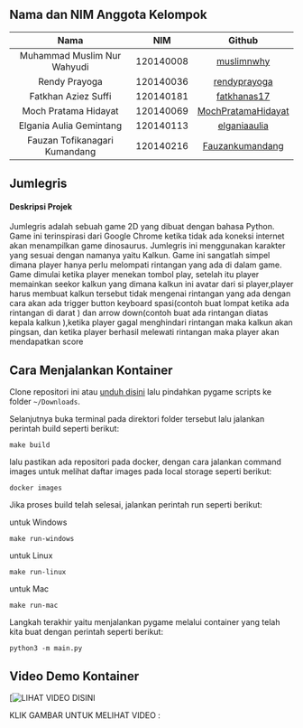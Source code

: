 ## Nama dan NIM Anggota Kelompok
| Nama | NIM | Github |
| :---: | :---: | :---: |
| Muhammad Muslim Nur Wahyudi		| 120140008 | [muslimnwhy](https://github.com/muslimnwhy)     |
| Rendy Prayoga			| 120140036 | [rendyprayoga](https://github.com/rendyprayoga)       |
| Fatkhan Aziez Suffi			| 120140181 | [fatkhanas17](https://github.com/fatkhanas17)               |
| Moch Pratama Hidayat			| 120140069 | [MochPratamaHidayat](https://github.com/TamTam4U)     |
| Elgania Aulia Gemintang		| 120140113 | [elganiaaulia](https://github.com/elganiaaulia)               |
| Fauzan Tofikanagari Kumandang	| 120140216 | [Fauzankumandang](https://github.com/Fauzankumandang)                 |


## Jumlegris
#### Deskripsi Projek
Jumlegris adalah sebuah game 2D yang dibuat dengan bahasa Python. Game ini terinspirasi dari Google Chrome ketika tidak ada koneksi internet akan menampilkan game dinosaurus. Jumlegris ini menggunakan karakter yang sesuai dengan namanya yaitu Kalkun. Game ini sangatlah simpel dimana player hanya perlu melompati rintangan yang ada di dalam game.
Game dimulai ketika player menekan tombol play, setelah itu player memainkan seekor kalkun yang dimana kalkun ini avatar dari si player,player harus membuat kalkun tersebut tidak mengenai rintangan yang ada dengan cara akan ada trigger button keyboard spasi(contoh buat lompat ketika ada rintangan di darat ) dan arrow down(contoh buat ada rintangan diatas kepala kalkun ),ketika player gagal menghindari rintangan maka kalkun akan pingsan, dan ketika player berhasil melewati rintangan maka player akan mendapatkan score

## Cara Menjalankan Kontainer
Clone repositori ini atau [unduh disini]([git@github.com:muslimnwhy/Docker-Sistem-Operasi.git](https://github.com/muslimnwhy/Docker-Sistem-Operasi/archive/refs/heads/main.zip)) lalu pindahkan pygame scripts ke folder `~/Downloads`.

Selanjutnya buka terminal pada direktori folder tersebut lalu jalankan perintah build seperti berikut:

    make build

lalu pastikan ada repositori pada docker, dengan cara jalankan command images untuk melihat daftar images pada local storage seperti berikut:

    docker images

Jika proses build telah selesai, jalankan perintah run seperti berikut:

untuk Windows

    make run-windows

untuk Linux

    make run-linux

untuk Mac

    make run-mac

Langkah terakhir yaitu menjalankan pygame melalui container yang telah kita buat dengan perintah seperti berikut:

    python3 -m main.py

## Video Demo Kontainer

[![LIHAT VIDEO DISINI]()

KLIK GAMBAR UNTUK MELIHAT VIDEO :

